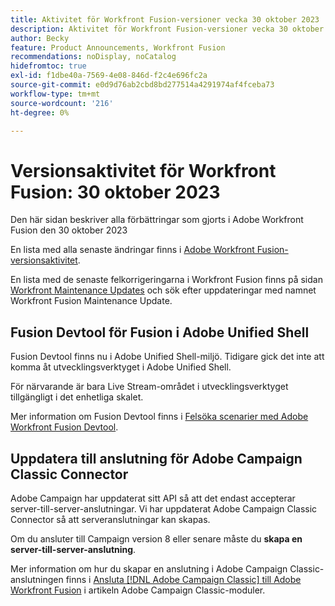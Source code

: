 ```yaml
---
title: Aktivitet för Workfront Fusion-versioner vecka 30 oktober 2023
description: Aktivitet för Workfront Fusion-versioner vecka 30 oktober 2023
author: Becky
feature: Product Announcements, Workfront Fusion
recommendations: noDisplay, noCatalog
hidefromtoc: true
exl-id: f1dbe40a-7569-4e08-846d-f2c4e696fc2a
source-git-commit: e0d9d76ab2cbd8bd277514a4291974af4fceba73
workflow-type: tm+mt
source-wordcount: '216'
ht-degree: 0%

---
```


# Versionsaktivitet för Workfront Fusion: 30 oktober 2023

Den här sidan beskriver alla förbättringar som gjorts i Adobe Workfront Fusion den 30 oktober 2023

En lista med alla senaste ändringar finns i [Adobe Workfront Fusion-versionsaktivitet](/help/workfront-fusion/fusion-product-releases/fusion-release-activity.md).

En lista med de senaste felkorrigeringarna i Workfront Fusion finns på sidan [Workfront Maintenance Updates](https://experienceleague.adobe.com/docs/workfront-known-issues/releases/current-updates.html) och sök efter uppdateringar med namnet Workfront Fusion Maintenance Update.

## Fusion Devtool för Fusion i Adobe Unified Shell

Fusion Devtool finns nu i Adobe Unified Shell-miljö. Tidigare gick det inte att komma åt utvecklingsverktyget i Adobe Unified Shell.

För närvarande är bara Live Stream-området i utvecklingsverktyget tillgängligt i det enhetliga skalet.

Mer information om Fusion Devtool finns i [Felsöka scenarier med Adobe Workfront Fusion Devtool](/help/workfront-fusion/manage-scenarios/debug-a-scenario.md).

## Uppdatera till anslutning för Adobe Campaign Classic Connector

Adobe Campaign har uppdaterat sitt API så att det endast accepterar server-till-server-anslutningar. Vi har uppdaterat Adobe Campaign Classic Connector så att serveranslutningar kan skapas.

Om du ansluter till Campaign version 8 eller senare måste du **skapa en server-till-server-anslutning**.

Mer information om hur du skapar en anslutning i Adobe Campaign Classic-anslutningen finns i [Ansluta [!DNL Adobe Campaign Classic] till Adobe Workfront Fusion](/help/workfront-fusion/references/apps-and-modules/adobe-connectors/adobe-campaign-classic-connector.md#connect-adobe-campaign-to-adobe-workfront-fusion) i artikeln Adobe Campaign Classic-moduler.

